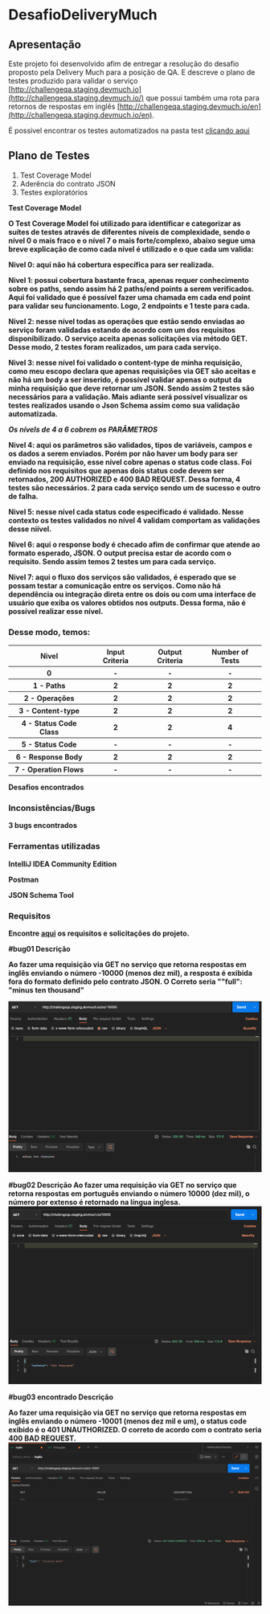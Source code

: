 # DesafioDeliveryMuch

<h2>Apresentação</h2>

Este projeto foi desenvolvido afim de entregar a resolução do desafio proposto pela Delivery Much para a posição de QA. E descreve o plano de testes produzido para validar o serviço [http://challengeqa.staging.devmuch.io](http://challengeqa.staging.devmuch.io/) que possui também uma rota para retornos de respostas em inglês [http://challengeqa.staging.devmuch.io/en](http://challengeqa.staging.devmuch.io/en).

É possível encontrar os testes automatizados na pasta test [clicando aqui](https://github.com/zero7um/DesafioDeliveryMuch/tree/main/src/test/java)



<h2>Plano de Testes</h2>

1. Test Coverage Model
2. Aderência do contrato JSON
3. Testes exploratórios

<b>Test Coverage Model</h3>

O Test Coverage Model foi utilizado para identificar e categorizar as suítes de testes através de diferentes níveis de complexidade, sendo  o nível 0 o mais fraco e o nível 7 o mais forte/complexo, abaixo segue uma breve explicação de como cada nível é utilizado e o que cada um valida:

Nivel 0: aqui não há cobertura específica para ser realizada.

Nivel 1: possui cobertura bastante fraca, apenas requer conhecimento sobre os paths, sendo assim há 2 paths/end points a serem verificados. Aqui foi validado que é possível fazer uma chamada em cada end point para validar seu funcionamento. Logo, 2 endpoints e 1 teste para cada.

Nivel 2: nesse nível todas as operações que estão sendo enviadas ao serviço foram validadas estando de acordo com um dos requisitos disponibilizado. O serviço aceita apenas solicitações via método GET. Desse modo, 2 testes foram realizados, um para cada serviço.

Nivel 3: nesse nível foi validado o content-type de minha requisição, como meu escopo declara que apenas requisições via GET são aceitas e não há um body a ser inserido, é possível validar apenas o output da minha requisição que deve retornar um JSON. Sendo assim 2 testes são necessários para a validação. Mais adiante será possível visualizar os testes realizados usando o Json Schema assim como sua validação automatizada.

<i>Os nívels de 4 a 6 cobrem os PARÂMETROS</i>

Nivel 4: aqui os parâmetros são validados, tipos de variáveis, campos e os dados a serem enviados. Porém por não haver um body para ser enviado na requisição, esse nível cobre apenas o <b>status code class</b>. Foi definido nos requisitos que apenas dois status code devem ser retornados, 200 AUTHORIZED e 400 BAD REQUEST. Dessa forma, 4 testes são necessários. 2 para cada serviço sendo um de sucesso e outro de falha.

Nivel 5: nesse nível cada status code especificado é validado. Nesse contexto os testes validados no nível 4 validam comportam as validações desse niível.

Nivel 6: aqui o response body é checado afim de confirmar que atende ao formato esperado, JSON. O output precisa estar de acordo com o requisito. Sendo assim temos 2 testes um para cada serviço.

Nivel 7: aqui o fluxo dos serviços são validados, é esperado que se possam testar a comunicação entre os serviços. Como não há dependência ou integração direta entre os dois ou com uma interface de usuário que exiba os valores obtidos nos outputs. Dessa forma, não é possível realizar esse nível. 

<h3>Desse modo, temos:</h3>
<table> 
 <thead>
  <tr>
   <th align="center">Nivel</th>
   <th>Input Criteria</th>
   <th>Output Criteria</th>
   <th>Number of Tests</th>
  </tr> 
 </thead>
 <tbody>
  <tr>
   <th>0 </th>
   <th> - </th>
   <th> - </th>
   <th> - </th>
  </tr>
  <tr>
   <th> 1 - Paths </th>
   <th> 2 </th>
   <th> 2 </th>
   <th> 2 </th>
  </tr>
   <tr>
   <th> 2 - Operações </th>
   <th> 2 </th>
   <th> 2 </th>
   <th> 2 </th>
  </tr>
  <tr>
   <th> 3 - Content-type </th>
   <th> 2 </th>
   <th> 2 </th>
   <th> 2 </th>
  </tr>
  <tr>
   <th> 4 - Status Code Class </th>
   <th> 2 </th>
   <th> 2 </th>
   <th> 4 </th>
  </tr>
  <tr>
   <th> 5 - Status Code </th>
   <th> - </th>
   <th> - </th>
   <th> - </th>
  </tr>
  <tr>
   <th> 6 - Response Body </th>
   <th> 2 </th>
   <th> 2 </th>
   <th> 2 </th>
  </tr>
  <tr>
   <th> 7 - Operation Flows </th>
   <th> - </th>
   <th> - </th>
   <th> - </th>
  </tr>  
 </tbody>
  </table>
  
Desafios encontrados

<h3>Inconsistências/Bugs</h3>

3 bugs encontrados

<h3>Ferramentas utilizadas </h3>

IntelliJ IDEA Community Edition

Postman

JSON Schema Tool

<h3>Requisitos </h3>

Encontre [aqui](https://github.com/zero7um/DesafioDeliveryMuch/blob/main/Delivery%20Much%20-%20QA%20Challenge.docx) os requisitos e solicitações do projeto.


#bug01
Descrição

Ao fazer uma requisição via GET no serviço que retorna respostas em inglês enviando o número -10000 (menos dez mil), a resposta é exibida fora do formato definido pelo contrato JSON. O Correto seria ""full": "minus ten thousand"

![](https://github.com/zero7um/DesafioDeliveryMuch/blob/main/img1.png)


#bug02
Descrição
Ao fazer uma requisição via GET no serviço que retorna respostas em português enviando o número 10000 (dez mil), o número por extenso é retornado na língua inglesa.
![](https://github.com/zero7um/DesafioDeliveryMuch/blob/main/img2.png)


#bug03 encontrado
Descrição

Ao fazer uma requisição via GET no serviço que retorna respostas em inglês enviando o número -10001 (menos dez mil e um), o status code exibido é o 401 UNAUTHORIZED. O correto de acordo com o contrato seria 400 BAD REQUEST.
![](https://github.com/zero7um/DesafioDeliveryMuch/blob/main/img3.png)

